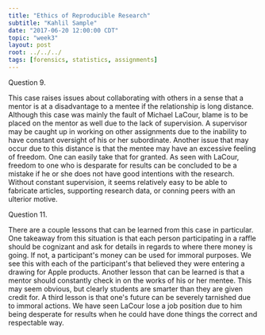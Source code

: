 ```yaml
---
title: "Ethics of Reproducible Research"
subtitle: "Kahlil Sample"
date: "2017-06-20 12:00:00 CDT"
topic: "week3"
layout: post
root: ../../../
tags: [forensics, statistics, assignments]
---
```

 
Question 9.

  This case raises issues about collaborating with others in a sense that a mentor is at a disadvantage to a mentee if the relationship is long distance. Although this case was mainly the fault of Michael LaCour, blame is to be placed on the mentor as well due to the lack of supervision. A supervisor may be caught up in working on other assignments due to the inability to have constant oversight of his or her subordinate. Another issue that may occur due to this distance is that the mentee may have an excessive feeling of freedom. One can easily take that for granted. As seen with LaCour, freedom to one who is desparate for results can be concluded to be a mistake if he or she does not have good intentions with the research. Without constant supervision, it seems relatively easy to be able to fabricate articles, supporting research data, or conning peers with an ulterior motive.
  
Question 11.

  There are a couple lessons that can be learned from this case in particular. One takeaway from this situation is that each person participating in a raffle should be cognizant and ask for details in regards to where there money is going. If not, a participant's money can be used for immoral purposes. We see this with each of the participant's that believed they were entering a drawing for Apple products. Another lesson that can be learned is that a mentor should constantly check in on the works of his or her mentee. This may seem obvious, but clearly students are smarter than they are given credit for. A third lesson is that one's future can be severely tarnished due to immoral actions. We have seen LaCour lose a job position due to him being desperate for results when he could have done things the correct and respectable way. 
